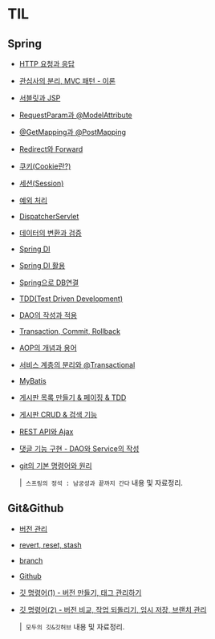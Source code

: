 # TIL

## Spring

- [HTTP 요청과 응답](https://github.com/mysticalness/TIL/blob/main/Spring/Ch.02%20Spring%20MVC/01.HTTP%20%EC%9A%94%EC%B2%AD%EA%B3%BC%20%EC%9D%91%EB%8B%B5.md)
- [관심사의 분리, MVC 패턴 - 이론](https://github.com/mysticalness/TIL/blob/main/Spring/Ch.02%20Spring%20MVC/02.%EA%B4%80%EC%8B%AC%EC%82%AC%EC%9D%98%20%EB%B6%84%EB%A6%AC%2C%20MVC%20%ED%8C%A8%ED%84%B4_%EC%9D%B4%EB%A1%A0.md)
- [서블릿과 JSP](https://github.com/mysticalness/TIL/blob/main/Spring/Ch.02%20Spring%20MVC/03.%EC%84%9C%EB%B8%94%EB%A6%BF%EA%B3%BC%20JSP.md)
- [RequestParam과 @ModelAttribute](https://github.com/mysticalness/TIL/blob/main/Spring/Ch.02%20Spring%20MVC/04.RequestParam%EA%B3%BC%20%40ModelAttribute.md)
- [@GetMapping과 @PostMapping](https://github.com/mysticalness/TIL/blob/main/Spring/Ch.02%20Spring%20MVC/05.%40GetMapping%EA%B3%BC%20%40PostMapping.md)
- [Redirect와 Forward](https://github.com/mysticalness/TIL/blob/main/Spring/Ch.02%20Spring%20MVC/06.Redirect%EC%99%80%20Forward.md)
- [쿠키(Cookie란?)](https://github.com/mysticalness/TIL/blob/main/Spring/Ch.02%20Spring%20MVC/07.%ec%bf%a0%ed%82%a4(Cookie%eb%9e%80).md)
- [세션(Session)](https://github.com/mysticalness/TIL/blob/main/Spring/Ch.02%20Spring%20MVC/08.%ec%84%b8%ec%85%98(Session).md)
- [예외 처리](https://github.com/mysticalness/TIL/blob/main/Spring/Ch.02%20Spring%20MVC/09.%EC%98%88%EC%99%B8%20%EC%B2%98%EB%A6%AC.md)
- [DispatcherServlet](https://github.com/mysticalness/TIL/blob/main/Spring/Ch.02%20Spring%20MVC/10.DispatcherServlet.md)
- [데이터의 변환과 검증](https://github.com/mysticalness/TIL/blob/main/Spring/Ch.02%20Spring%20MVC/11.%EB%8D%B0%EC%9D%B4%ED%84%B0%EC%9D%98%20%EB%B3%80%ED%99%98%EA%B3%BC%20%EA%B2%80%EC%A6%9D.md)
- [Spring DI](https://github.com/mysticalness/TIL/blob/main/Spring/Ch.03%20Spring%20DI%EC%99%80%20AOP/12.Spring%20DI.md)
- [Spring DI 활용](https://github.com/mysticalness/TIL/blob/main/Spring/Ch.03%20Spring%20DI%EC%99%80%20AOP/13.Spring%20DI%20%ED%99%9C%EC%9A%A9.md)
- [Spring으로 DB연결](https://github.com/mysticalness/TIL/blob/main/Spring/Ch.03%20Spring%20DI%EC%99%80%20AOP/14.Spring%EC%9C%BC%EB%A1%9C%20DB%EC%97%B0%EA%B2%B0.md)
- [TDD(Test Driven Development)](https://github.com/mysticalness/TIL/blob/main/Spring/Ch.03%20Spring%20DI%EC%99%80%20AOP/15.TDD%28Test%20Driven%20Development%29.md)
- [DAO의 작성과 적용](https://github.com/mysticalness/TIL/blob/main/Spring/Ch.03%20Spring%20DI%EC%99%80%20AOP/16.DAO%EC%9D%98%20%EC%9E%91%EC%84%B1%EA%B3%BC%20%EC%A0%81%EC%9A%A9.md)
- [Transaction, Commit, Rollback](https://github.com/mysticalness/TIL/blob/main/Spring/Ch.03%20Spring%20DI%EC%99%80%20AOP/17.Transaction%2C%20Commit%2C%20Rollback.md)
- [AOP의 개념과 용어](https://github.com/mysticalness/TIL/blob/main/Spring/Ch.03%20Spring%20DI%EC%99%80%20AOP/18.AOP%EC%9D%98%20%EA%B0%9C%EB%85%90%EA%B3%BC%20%EC%9A%A9%EC%96%B4.md)
- [서비스 계층의 분리와 @Transactional](https://github.com/mysticalness/TIL/blob/main/Spring/Ch.03%20Spring%20DI%EC%99%80%20AOP/19.%EC%84%9C%EB%B9%84%EC%8A%A4%20%EA%B3%84%EC%B8%B5%EC%9D%98%20%EB%B6%84%EB%A6%AC%EC%99%80%20%40Transactional.md)
- [MyBatis](https://github.com/mysticalness/TIL/blob/main/Spring/Ch.04%20MyBatis%EB%A1%9C%20%EA%B2%8C%EC%8B%9C%ED%8C%90%20%EA%B5%AC%ED%98%84/20.MyBatis.md)
- [게시판 목록 만들기 & 페이징 & TDD](https://github.com/mysticalness/TIL/blob/main/Spring/Ch.04%20MyBatis%EB%A1%9C%20%EA%B2%8C%EC%8B%9C%ED%8C%90%20%EA%B5%AC%ED%98%84/21.%EA%B2%8C%EC%8B%9C%ED%8C%90%20%EB%AA%A9%EB%A1%9D%20%EB%A7%8C%EB%93%A4%EA%B8%B0%20%26%20%ED%8E%98%EC%9D%B4%EC%A7%95%20%26%20TDD.md)
- [게시판 CRUD & 검색 기능](https://github.com/mysticalness/TIL/blob/main/Spring/Ch.04%20MyBatis%EB%A1%9C%20%EA%B2%8C%EC%8B%9C%ED%8C%90%20%EA%B5%AC%ED%98%84/22.%EA%B2%8C%EC%8B%9C%ED%8C%90%20CRUD%20%26%20%EA%B2%80%EC%83%89%20%EA%B8%B0%EB%8A%A5.md)
- [REST API와 Ajax](https://github.com/mysticalness/TIL/blob/main/Spring/Ch.04%20MyBatis%EB%A1%9C%20%EA%B2%8C%EC%8B%9C%ED%8C%90%20%EA%B5%AC%ED%98%84/23.REST%20API%EC%99%80%20Ajax.md)
- [댓글 기능 구현 - DAO와 Service의 작성](https://github.com/mysticalness/TIL/blob/main/Spring/Ch.04%20MyBatis%EB%A1%9C%20%EA%B2%8C%EC%8B%9C%ED%8C%90%20%EA%B5%AC%ED%98%84/24.%EB%8C%93%EA%B8%80%20%EA%B8%B0%EB%8A%A5%20%EA%B5%AC%ED%98%84%20-%20DAO%EC%99%80%20Service%EC%9D%98%20%EC%9E%91%EC%84%B1.md)
- [git의 기본 명령어와 원리](https://github.com/mysticalness/TIL/blob/main/Spring/Ch.05%20Spring%20MVC%EB%A1%9C%20%EC%9B%B9%EC%82%AC%EC%9D%B4%ED%8A%B8%20%EB%A7%8C%EB%93%A4%EC%96%B4%EB%B3%B4%EA%B8%B0/25.git%EC%9D%98%20%EA%B8%B0%EB%B3%B8%20%EB%AA%85%EB%A0%B9%EC%96%B4%EC%99%80%20%EC%9B%90%EB%A6%AC.md)

  |&nbsp; `스프링의 정석 : 남궁성과 끝까지 간다` 내용 및 자료정리.


## Git&Github

- [버전 관리](https://github.com/mysticalness/TIL/blob/main/Git%26Github/01.%EB%B2%84%EC%A0%84%20%EA%B4%80%EB%A6%AC.md)
- [revert, reset, stash](https://github.com/mysticalness/TIL/blob/main/Git%26Github/02.revert,reset,stash.md)
- [branch](https://github.com/mysticalness/TIL/blob/main/Git%26Github/03.branch.md)
- [Github](https://github.com/mysticalness/TIL/blob/main/Git%26Github/04.Github.md)
- [깃 명령어(1) - 버전 만들기, 태그 관리하기](https://github.com/mysticalness/TIL/blob/main/Git%26Github/05.%EA%B9%83%20%EB%AA%85%EB%A0%B9%EC%96%B4(1)%20-%20%EB%B2%84%EC%A0%84%20%EB%A7%8C%EB%93%A4%EA%B8%B0%2C%20%ED%83%9C%EA%B7%B8%20%EA%B4%80%EB%A6%AC%ED%95%98%EA%B8%B0.md)
- [깃 명령어(2) - 버전 비교, 작업 되돌리기, 임시 저장, 브랜치 관리](https://github.com/mysticalness/TIL/blob/main/Git%26Github/06.%EA%B9%83%20%EB%AA%85%EB%A0%B9%EC%96%B4(2)%20-%20%EB%B2%84%EC%A0%84%20%EB%B9%84%EA%B5%90%2C%20%EC%9E%91%EC%97%85%20%EB%90%98%EB%8F%8C%EB%A6%AC%EA%B8%B0%2C%20%EC%9E%84%EC%8B%9C%20%EC%A0%80%EC%9E%A5%2C%20%EB%B8%8C%EB%9E%9C%EC%B9%98%20%EA%B4%80%EB%A6%AC.md)

  |&nbsp; `모두의 깃&깃허브` 내용 및 자료정리.